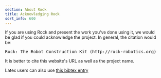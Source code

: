 ```yaml
---
section: About Rock
title: Acknowledging Rock
sort_info: 600
---
```


If you are using Rock and present the work you've done using it, we would be
glad if you could acknowledge the project. In general, the citation would be:

<pre>
Rock: The Robot Construction Kit (http://rock-robotics.org)
</pre>

It is better to cite this website's URL as well as the project name.

Latex users can also use [this bibtex entry](rock.bib)

